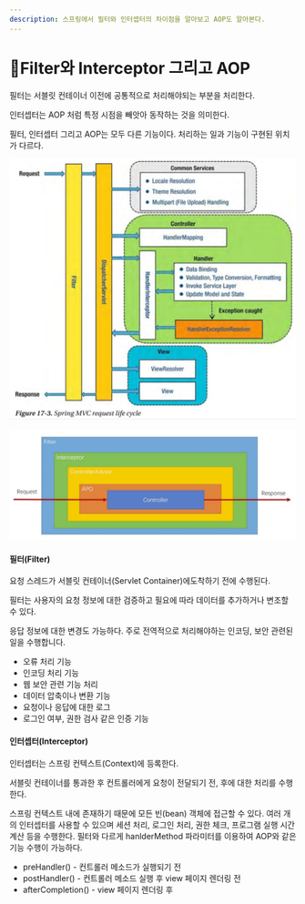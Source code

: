 ```yaml
---
description: 스프링에서 필터와 인터셉터의 차이점을 알아보고 AOP도 알아본다.
---
```


# Filter와 Interceptor 그리고 AOP

필터는 서블릿 컨테이너 이전에 공통적으로 처리해야되는 부분을 처리한다.&#x20;

인터셉터는 AOP 처럼 특정 시점을 빼앗아 동작하는 것을 의미한다.

필터, 인터셉터 그리고 AOP는 모두 다른 기능이다. 처리하는 일과 기능이 구현된 위치가 다르다.

![](<../../.gitbook/assets/image (1).png>)

![](../../.gitbook/assets/image.png)

#### 필터(Filter)

요청 스레드가 서블릿 컨테이너(Servlet Container)에도착하기 전에 수행된다.&#x20;

필터는 사용자의 요청 정보에 대한 검증하고 필요에 따라 데이터를 추가하거나 변조할 수 있다.&#x20;

응답 정보에 대한 변경도 가능하다. 주로 전역적으로 처리해야하는 인코딩, 보안 관련된 일을 수행합니다.

* 오류 처리 기능
* 인코딩 처리 기능
* 웹 보안 관련 기능 처리
* 데이터 압축이나 변환 기능
* 요청이나 응답에 대한 로그
* 로그인 여부, 권한 검사 같은 인증 기능

#### 인터셉터(Interceptor)

인터셉터는 스프링 컨텍스트(Context)에 등록한다.&#x20;

서블릿 컨테이너를 통과한 후 컨트롤러에게 요청이 전달되기 전, 후에 대한 처리를 수행한다.&#x20;

스프링 컨텍스트 내에 존재하기 때문에 모든 빈(bean) 객체에 접근할 수 있다. 여러 개의 인터셉터를 사용할 수 있으며 세션 처리, 로그인 처리, 권한 체크, 프로그램 실행 시간 계산 등을 수행한다. 필터와 다르게 hanlderMethod 파라미터를 이용하여 AOP와 같은 기능 수행이 가능하다.

* preHandler() - 컨트롤러 메소드가 실행되기 전
* postHandler() - 컨트롤러 메소드 실행 후 view 페이지 렌더링 전
* afterCompletion() - view 페이지 렌더링 후
